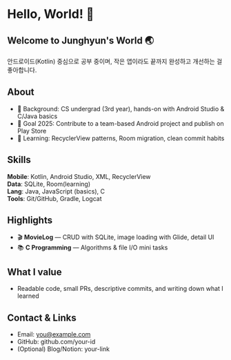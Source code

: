 # Hello, World! 👋
## Welcome to Junghyun's World 🌏

안드로이드(Kotlin) 중심으로 공부 중이며, 작은 앱이라도 끝까지 완성하고 개선하는 걸 좋아합니다.

## About
- 🏫 Background: CS undergrad (3rd year), hands-on with Android Studio & C/Java basics
- 🚀 Goal 2025: Contribute to a team-based Android project and publish on Play Store
- 🧠 Learning: RecyclerView patterns, Room migration, clean commit habits

## Skills
**Mobile**: Kotlin, Android Studio, XML, RecyclerView  
**Data**: SQLite, Room(learning)  
**Lang**: Java, JavaScript (basics), C  
**Tools**: Git/GitHub, Gradle, Logcat

## Highlights
- 🎬 **MovieLog** — CRUD with SQLite, image loading with Glide, detail UI
- 📚 **C Programming** — Algorithms & file I/O mini tasks

## What I value
- Readable code, small PRs, descriptive commits, and writing down what I learned

## Contact & Links
- Email: you@example.com
- GitHub: github.com/your-id
- (Optional) Blog/Notion: your-link

